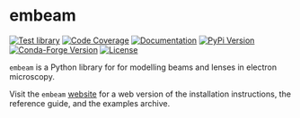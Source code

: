 # embeam

[![Test library](https://github.com/mrfitzpa/embeam/actions/workflows/test_library.yml/badge.svg)](https://github.com/mrfitzpa/embeam/actions/workflows/test_library.yml)
[![Code Coverage](https://img.shields.io/endpoint?url=https://gist.githubusercontent.com/mrfitzpa/d59cde9e9c2327d28f927c8316a1c7f4/raw/embeam_coverage_badge.json)](https://github.com/mrfitzpa/embeam/actions/workflows/measure_code_coverage.yml)
[![Documentation](https://img.shields.io/badge/docs-read-brightgreen)](https://mrfitzpa.github.io/embeam)
[![PyPi Version](https://img.shields.io/pypi/v/embeam.svg)](https://pypi.org/project/embeam)
[![Conda-Forge Version](https://img.shields.io/conda/vn/conda-forge/embeam.svg)](https://anaconda.org/conda-forge/embeam)
[![License](https://img.shields.io/badge/License-GPLv3-blue.svg)](https://www.gnu.org/licenses/gpl-3.0)

`embeam` is a Python library for for modelling beams and lenses in electron
microscopy.

Visit the `embeam` [website](https://mrfitzpa.github.io/embeam) for a web version
of the installation instructions, the reference guide, and the examples archive.

<!--
For those reading raw .rst files, see file `docs/INSTALL.rst` for instructions
on installing the `embeam` library.
-->